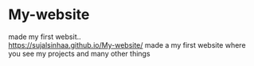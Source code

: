 # My-website 
made my first websit..     
https://sujalsinhaa.github.io/My-website/
made a my first website where you see my projects and many other things
